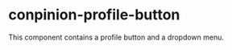 conpinion-profile-button
========================

This component contains a profile button and a dropdown menu.
